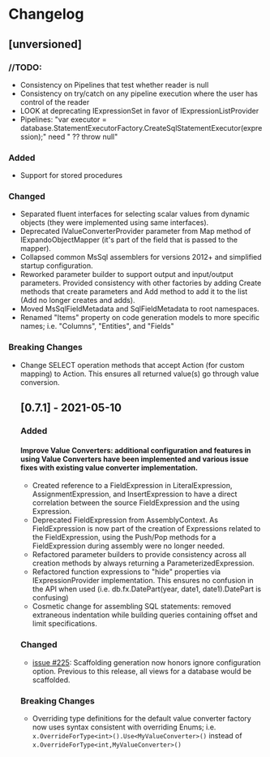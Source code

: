 # Changelog

## [unversioned]

### //TODO:
- Consistency on Pipelines that test whether reader is null
- Consistency on try/catch on any pipeline execution where the user has control of the reader
- LOOK at deprecating IExpressionSet in favor of IExpressionListProvider
- Pipelines: "var executor = database.StatementExecutorFactory.CreateSqlStatementExecutor(expression);" need " ?? throw null"

### Added
- Support for stored procedures

### Changed
- Separated fluent interfaces for selecting scalar values from dynamic objects (they were implemented using same interfaces).
- Deprecated IValueConverterProvider parameter from Map method of IExpandoObjectMapper (it's part of the field that is passed to the mapper).
- Collapsed common MsSql assemblers for versions 2012+ and simplified startup configuration.
- Reworked parameter builder to support output and input/output parameters. Provided consistency with other factories by adding Create methods that create parameters and Add method to add it to the list (Add no longer creates and adds).
- Moved MsSqlFieldMetadata and SqlFieldMetadata to root namespaces.
- Renamed "Items" property on code generation models to more specific names; i.e. "Columns", "Entities", and "Fields"

### Breaking Changes
- Change SELECT operation methods that accept Action<object> (for custom mapping) to Action<T>.  This ensures all returned value(s) go through value conversion.

## [0.7.1] - 2021-05-10

### Added

#### Improve Value Converters: additional configuration and features in using Value Converters have been implemented and various issue fixes with existing value converter implementation.
- Created reference to a FieldExpression in LiteralExpression, AssignmentExpression, and InsertExpression to have a direct correlation between the source FieldExpression and the using Expression.
- Deprecated FieldExpression from AssemblyContext.  As FieldExpression is now part of the creation of Expressions related to the FieldExpression, using the Push/Pop methods for a FieldExpression during assembly were no longer needed.
- Refactored parameter builders to provide consistency across all creation methods by always returning a ParameterizedExpression.
- Refactored function expressions to "hide" properties via IExpressionProvider implementation.  This ensures no confusion in the API when used (i.e. db.fx.DatePart(year, date1, date1).DatePart is confusing)
- Cosmetic change for assembling SQL statements: removed extraneous indentation while building queries containing offset and limit specifications.

### Changed
- [issue #225](https://github.com/HatTrickLabs/dbExpression/issues/225): Scaffolding generation now honors ignore configuration option.  Previous to this release, all views for a database would be scaffolded.

### Breaking Changes
- Overriding type definitions for the default value converter factory now uses syntax consistent with overriding Enums; i.e. ```x.OverrideForType<int>().Use<MyValueConverter>()``` instead of ```x.OverrideForType<int,MyValueConverter>()```